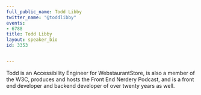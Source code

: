 ---
full_public_name: Todd Libby
twitter_name: "@toddlibby"
events:
- 6788
title: Todd Libby
layout: speaker_bio
id: 3353

---
Todd is an Accessibility Engineer for WebstaurantStore, is also a member of the W3C, produces and hosts the Front End Nerdery Podcast, and is a front end developer and backend developer of over twenty years as well. 